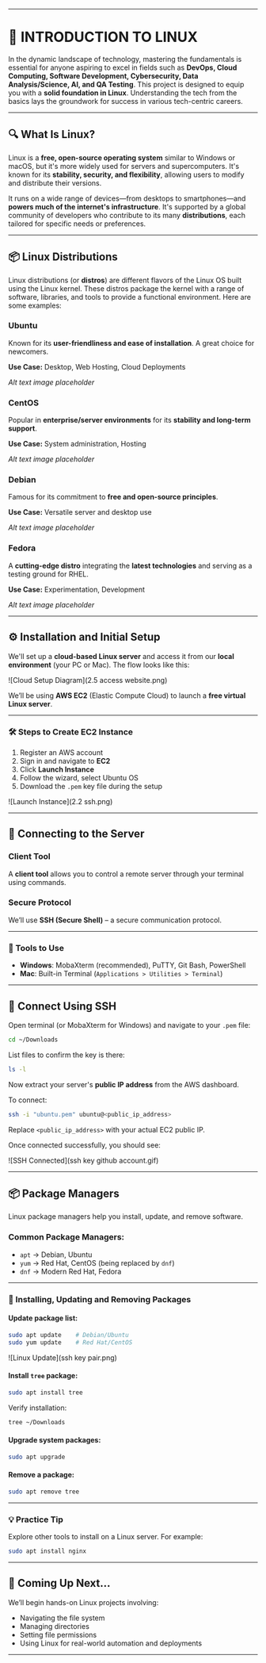 
---

# 🐧 INTRODUCTION TO LINUX

In the dynamic landscape of technology, mastering the fundamentals is essential for anyone aspiring to excel in fields such as **DevOps, Cloud Computing, Software Development, Cybersecurity, Data Analysis/Science, AI, and QA Testing**. This project is designed to equip you with a **solid foundation in Linux**. Understanding the tech from the basics lays the groundwork for success in various tech-centric careers.

---

## 🔍 What Is Linux?

Linux is a **free, open-source operating system** similar to Windows or macOS, but it's more widely used for servers and supercomputers. It's known for its **stability, security, and flexibility**, allowing users to modify and distribute their versions.

It runs on a wide range of devices—from desktops to smartphones—and **powers much of the internet's infrastructure**. It's supported by a global community of developers who contribute to its many **distributions**, each tailored for specific needs or preferences.

---

## 📦 Linux Distributions

Linux distributions (or **distros**) are different flavors of the Linux OS built using the Linux kernel. These distros package the kernel with a range of software, libraries, and tools to provide a functional environment. Here are some examples:

### Ubuntu
Known for its **user-friendliness and ease of installation**. A great choice for newcomers.

**Use Case:** Desktop, Web Hosting, Cloud Deployments

*Alt text image placeholder*

### CentOS
Popular in **enterprise/server environments** for its **stability and long-term support**.

**Use Case:** System administration, Hosting

*Alt text image placeholder*

### Debian
Famous for its commitment to **free and open-source principles**.

**Use Case:** Versatile server and desktop use

*Alt text image placeholder*

### Fedora
A **cutting-edge distro** integrating the **latest technologies** and serving as a testing ground for RHEL.

**Use Case:** Experimentation, Development

*Alt text image placeholder*

---

## ⚙️ Installation and Initial Setup

We'll set up a **cloud-based Linux server** and access it from our **local environment** (your PC or Mac). The flow looks like this:

![Cloud Setup Diagram](2.5 access website.png)

We’ll be using **AWS EC2** (Elastic Compute Cloud) to launch a **free virtual Linux server**.

---

### 🛠 Steps to Create EC2 Instance

1. Register an AWS account  
2. Sign in and navigate to **EC2**  
3. Click **Launch Instance**  
4. Follow the wizard, select Ubuntu OS  
5. Download the `.pem` key file during the setup

![Launch Instance](2.2 ssh.png)

---

## 🔐 Connecting to the Server

### Client Tool
A **client tool** allows you to control a remote server through your terminal using commands.

### Secure Protocol
We’ll use **SSH (Secure Shell)** – a secure communication protocol.

---

### 🔧 Tools to Use

- **Windows**: MobaXterm (recommended), PuTTY, Git Bash, PowerShell  
- **Mac**: Built-in Terminal (`Applications > Utilities > Terminal`)

---

## 🚀 Connect Using SSH

Open terminal (or MobaXterm for Windows) and navigate to your `.pem` file:

```bash
cd ~/Downloads
```

List files to confirm the key is there:

```bash
ls -l
```

Now extract your server's **public IP address** from the AWS dashboard.

To connect:

```bash
ssh -i "ubuntu.pem" ubuntu@<public_ip_address>
```

Replace `<public_ip_address>` with your actual EC2 public IP.

Once connected successfully, you should see:

![SSH Connected](ssh key github account.gif)

---

## 📦 Package Managers

Linux package managers help you install, update, and remove software.

### Common Package Managers:
- `apt` → Debian, Ubuntu
- `yum` → Red Hat, CentOS (being replaced by `dnf`)
- `dnf` → Modern Red Hat, Fedora

---

### 🧱 Installing, Updating and Removing Packages

#### Update package list:
```bash
sudo apt update    # Debian/Ubuntu
sudo yum update    # Red Hat/CentOS
```

![Linux Update](ssh key pair.png)

#### Install `tree` package:
```bash
sudo apt install tree
```

Verify installation:
```bash
tree ~/Downloads
```

#### Upgrade system packages:
```bash
sudo apt upgrade
```

#### Remove a package:
```bash
sudo apt remove tree
```

---

### 💡 Practice Tip

Explore other tools to install on a Linux server. For example:

```bash
sudo apt install nginx
```

---

## 📘 Coming Up Next...

We’ll begin hands-on Linux projects involving:
- Navigating the file system
- Managing directories
- Setting file permissions
- Using Linux for real-world automation and deployments

---


